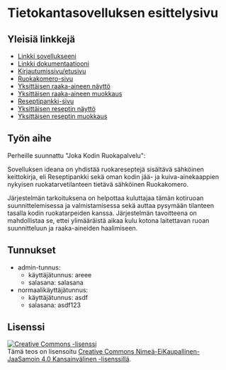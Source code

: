 # Tietokantasovelluksen esittelysivu

## Yleisiä linkkejä

* [Linkki sovellukseeni](http://ylhavuor.users.cs.helsinki.fi/tsoha/)
* [Linkki dokumentaatiooni](https://github.com/areee/Tsoha-Bootstrap/blob/master/doc/dokumentaatio.pdf)
* [Kirjautumissivu/etusivu](http://ylhavuor.users.cs.helsinki.fi/tsoha/login)
* [Ruokakomero-sivu](http://ylhavuor.users.cs.helsinki.fi/tsoha/food)
* [Yksittäisen raaka-aineen  näyttö](http://ylhavuor.users.cs.helsinki.fi/tsoha/food/1)
* [Yksittäisen raaka-aineen muokkaus](http://ylhavuor.users.cs.helsinki.fi/tsoha/food/1/edit)
* [Reseptipankki-sivu](http://ylhavuor.users.cs.helsinki.fi/tsoha/recipe)
* [Yksittäisen reseptin näyttö](http://ylhavuor.users.cs.helsinki.fi/tsoha/recipe/1)
* [Yksittäisen reseptin muokkaus](http://ylhavuor.users.cs.helsinki.fi/tsoha/recipe/1/edit)

## Työn aihe

Perheille suunnattu "Joka Kodin Ruokapalvelu":

Sovelluksen ideana on yhdistää ruokareseptejä sisältävä sähköinen keittokirja, eli Reseptipankki sekä oman kodin jää- ja kuiva-ainekaappien nykyisen ruokatarvetilanteen tietävä sähköinen Ruokakomero.

Järjestelmän tarkoituksena on helpottaa kuluttajaa tämän kotiruoan suunnittelemisessa ja valmistamisessa sekä auttaa pysymään tilanteen tasalla kodin ruokatarpeiden kanssa. Järjestelmän tavoitteena on mahdollistaa se, ettei ylimääräistä aikaa kulu kotona laitettavan ruoan suunnitteluun ja raaka-aineiden haalimiseen.

## Tunnukset
- admin-tunnus:
	- käyttäjätunnus: areee
	- salasana: salasana
- normaalikäyttäjätunnus:
	- käyttäjätunnus: asdf
	- salasana: asdf123

## Lisenssi

<a rel="license" href="http://creativecommons.org/licenses/by-nc-sa/4.0/"><img alt="Creative Commons -lisenssi" style="border-width:0" src="https://i.creativecommons.org/l/by-nc-sa/4.0/88x31.png" /></a><br />Tämä teos on lisensoitu <a rel="license" href="http://creativecommons.org/licenses/by-nc-sa/4.0/">Creative Commons Nimeä-EiKaupallinen-JaaSamoin 4.0 Kansainvälinen -lisenssillä</a>.